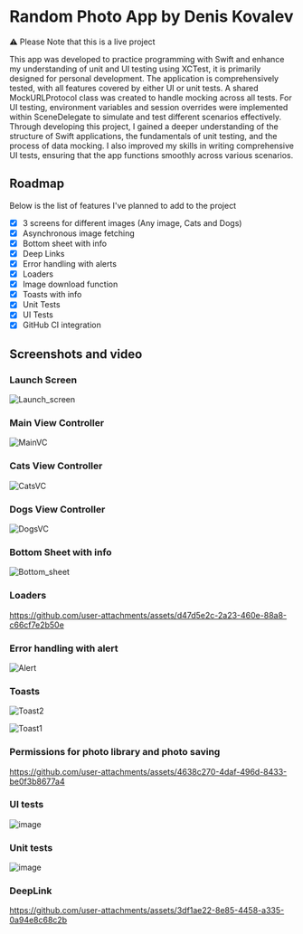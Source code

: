 # Random Photo App by Denis Kovalev
⚠️ Please Note that this is a live project

This app was developed to practice programming with Swift and enhance my understanding of unit and UI testing using XCTest, it is primarily designed for personal development.
The application is comprehensively tested, with all features covered by either UI or unit tests. A shared MockURLProtocol class was created to handle mocking across all tests. For UI testing, environment variables and session overrides were implemented within SceneDelegate to simulate and test different scenarios effectively.
Through developing this project, I gained a deeper understanding of the structure of Swift applications, the fundamentals of unit testing, and the process of data mocking. I also improved my skills in writing comprehensive UI tests, ensuring that the app functions smoothly across various scenarios.

## Roadmap  
Below is the list of features I've planned to add to the project

- [x] 3 screens for different images (Any image, Cats and Dogs)
- [x] Asynchronous image fetching
- [x] Bottom sheet with info
- [x] Deep Links
- [x] Error handling with alerts
- [x] Loaders
- [x] Image download function
- [x] Toasts with info
- [x] Unit Tests
- [x] UI Tests
- [x] GitHub CI integration

## Screenshots and video
### Launch Screen
![Launch_screen](https://github.com/user-attachments/assets/0194597a-a734-4698-b235-639787a72dfb)

### Main View Controller
![MainVC](https://github.com/user-attachments/assets/8567e5b1-feff-4e62-a6b8-87550c777a7b)

### Cats View Controller
![CatsVC](https://github.com/user-attachments/assets/aee4a8ca-5779-47b6-b3b0-a24d6cd5b379)

### Dogs View Controller
![DogsVC](https://github.com/user-attachments/assets/ce3f7cbe-8fda-4c3b-803d-cb6393103924)

### Bottom Sheet with info
![Bottom_sheet](https://github.com/user-attachments/assets/6a440426-9027-4973-8128-39823d71db77)

### Loaders 
https://github.com/user-attachments/assets/d47d5e2c-2a23-460e-88a8-c66cf7e2b50e

### Error handling with alert
![Alert](https://github.com/user-attachments/assets/7b250e70-137d-4957-b3f4-083402b70f5c)

### Toasts
![Toast2](https://github.com/user-attachments/assets/5f9750b0-5591-4ef8-9c2a-ba24df451339)

![Toast1](https://github.com/user-attachments/assets/51d322c2-f079-466b-847e-8c785efaf95f)

### Permissions for photo library and photo saving
https://github.com/user-attachments/assets/4638c270-4daf-496d-8433-be0f3b8677a4

### UI tests
![image](https://github.com/user-attachments/assets/bbea0ee3-53d5-40b6-88ed-aa28e7fcbb2f)

### Unit tests
![image](https://github.com/user-attachments/assets/b1426ff1-64c8-4e18-87ab-013941606a18)

### DeepLink
https://github.com/user-attachments/assets/3df1ae22-8e85-4458-a335-0a94e8c68c2b








